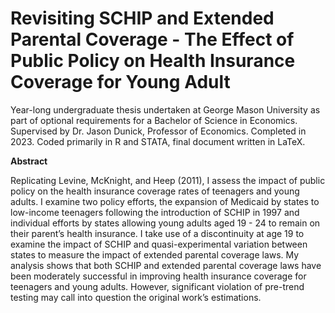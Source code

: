 # Revisiting SCHIP and Extended Parental Coverage - The Effect of Public Policy on Health Insurance Coverage for Young Adult

Year-long undergraduate thesis undertaken at George Mason University as part of optional requirements for a Bachelor of Science in Economics. Supervised by Dr. Jason Dunick, Professor of Economics. Completed in 2023. 
Coded primarily in R and STATA, final document written in LaTeX. 

**Abstract**

Replicating Levine, McKnight, and Heep (2011), I assess the impact of public policy on the health insurance coverage rates of teenagers and young adults.
I examine two policy efforts, the expansion of Medicaid by states to low-income teenagers following the introduction of SCHIP in 1997 and individual efforts by
states allowing young adults aged 19 - 24 to remain on their parent’s health insurance. I take use of a discontinuity at age 19 to examine the impact of SCHIP
and quasi-experimental variation between states to measure the impact of extended parental coverage laws. My analysis shows that both SCHIP and extended parental
coverage laws have been moderately successful in improving health insurance coverage for teenagers and young adults. However, significant violation of pre-trend
testing may call into question the original work’s estimations.
